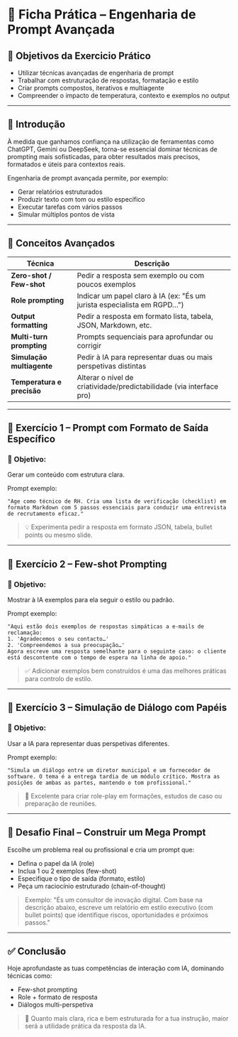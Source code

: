 # 🧪 Ficha Prática – Engenharia de Prompt Avançada

## 🎯 Objetivos da Exercicio Prático

- Utilizar técnicas avançadas de engenharia de prompt
- Trabalhar com estruturação de respostas, formatação e estilo
- Criar prompts compostos, iterativos e multiagente
- Compreender o impacto de temperatura, contexto e exemplos no output

---

## 🧠 Introdução

À medida que ganhamos confiança na utilização de ferramentas como ChatGPT, Gemini ou DeepSeek, torna-se essencial dominar técnicas de prompting mais sofisticadas, para obter resultados mais precisos, formatados e úteis para contextos reais.

Engenharia de prompt avançada permite, por exemplo:
- Gerar relatórios estruturados
- Produzir texto com tom ou estilo específico
- Executar tarefas com vários passos
- Simular múltiplos pontos de vista

---

## 🧩 Conceitos Avançados

| Técnica                        | Descrição                                                                 |
|-------------------------------|--------------------------------------------------------------------------|
| **Zero-shot / Few-shot**      | Pedir a resposta sem exemplo ou com poucos exemplos                       |
| **Role prompting**            | Indicar um papel claro à IA (ex: "És um jurista especialista em RGPD…") |
| **Output formatting**         | Pedir a resposta em formato lista, tabela, JSON, Markdown, etc.          |
| **Multi-turn prompting**      | Prompts sequenciais para aprofundar ou corrigir                          |
| **Simulação multiagente**     | Pedir à IA para representar duas ou mais perspetivas distintas            |
| **Temperatura e precisão**    | Alterar o nível de criatividade/predictabilidade (via interface pro)     |

---

## 🧪 Exercício 1 – Prompt com Formato de Saída Específico

### 🎯 Objetivo:
Gerar um conteúdo com estrutura clara.

Prompt exemplo:
```
"Age como técnico de RH. Cria uma lista de verificação (checklist) em formato Markdown com 5 passos essenciais para conduzir uma entrevista de recrutamento eficaz."
```

> 💡 Experimenta pedir a resposta em formato JSON, tabela, bullet points ou mesmo slide.

---

## 🧪 Exercício 2 – Few-shot Prompting

### 🎯 Objetivo:
Mostrar à IA exemplos para ela seguir o estilo ou padrão.

Prompt exemplo:
```
"Aqui estão dois exemplos de respostas simpáticas a e-mails de reclamação:
1. 'Agradecemos o seu contacto…'
2. 'Compreendemos a sua preocupação…'
Agora escreve uma resposta semelhante para o seguinte caso: o cliente está descontente com o tempo de espera na linha de apoio."
```

> ✅ Adicionar exemplos bem construídos é uma das melhores práticas para controlo de estilo.

---

## 🧪 Exercício 3 – Simulação de Diálogo com Papéis

### 🎯 Objetivo:
Usar a IA para representar duas perspetivas diferentes.

Prompt exemplo:
```
"Simula um diálogo entre um diretor municipal e um fornecedor de software. O tema é a entrega tardia de um módulo crítico. Mostra as posições de ambas as partes, mantendo o tom profissional."
```

> 🧠 Excelente para criar role-play em formações, estudos de caso ou preparação de reuniões.

---

## 🧠 Desafio Final – Construir um Mega Prompt

Escolhe um problema real ou profissional e cria um prompt que:
- Defina o papel da IA (role)
- Inclua 1 ou 2 exemplos (few-shot)
- Especifique o tipo de saída (formato, estilo)
- Peça um raciocínio estruturado (chain-of-thought)

> Exemplo:
> "És um consultor de inovação digital. Com base na descrição abaixo, escreve um relatório em estilo executivo (com bullet points) que identifique riscos, oportunidades e próximos passos."

---

## ✅ Conclusão

Hoje aprofundaste as tuas competências de interação com IA, dominando técnicas como:

- Few-shot prompting
- Role + formato de resposta
- Diálogos multi-perspetiva

> 🧠 Quanto mais clara, rica e bem estruturada for a tua instrução, maior será a utilidade prática da resposta da IA.
